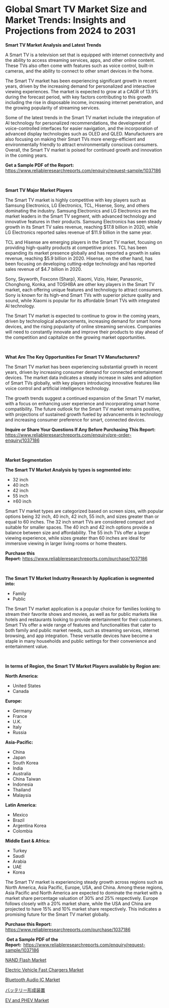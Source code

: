 <p><h1>Global Smart TV Market Size and Market Trends: Insights and Projections from 2024 to 2031</h1></p><p><strong>Smart TV Market Analysis and Latest Trends</strong></p>
<p><p>A Smart TV is a television set that is equipped with internet connectivity and the ability to access streaming services, apps, and other online content. These TVs also often come with features such as voice control, built-in cameras, and the ability to connect to other smart devices in the home.</p><p>The Smart TV market has been experiencing significant growth in recent years, driven by the increasing demand for personalized and interactive viewing experiences. The market is expected to grow at a CAGR of 13.9% during the forecast period, with key factors contributing to this growth including the rise in disposable income, increasing internet penetration, and the growing popularity of streaming services.</p><p>Some of the latest trends in the Smart TV market include the integration of AI technology for personalized recommendations, the development of voice-controlled interfaces for easier navigation, and the incorporation of advanced display technologies such as OLED and QLED. Manufacturers are also focusing on making their Smart TVs more energy-efficient and environmentally friendly to attract environmentally conscious consumers. Overall, the Smart TV market is poised for continued growth and innovation in the coming years.</p></p>
<p><strong>Get a Sample PDF of the Report:&nbsp;</strong> <a href="https://www.reliableresearchreports.com/enquiry/request-sample/1037186">https://www.reliableresearchreports.com/enquiry/request-sample/1037186</a></p>
<p>&nbsp;</p>
<p><strong>Smart TV Major Market Players</strong></p>
<p><p>The Smart TV market is highly competitive with key players such as Samsung Electronics, LG Electronics, TCL, Hisense, Sony, and others dominating the industry. Samsung Electronics and LG Electronics are the market leaders in the Smart TV segment, with advanced technology and innovative features in their products. Samsung Electronics has seen steady growth in its Smart TV sales revenue, reaching $17.8 billion in 2020, while LG Electronics reported sales revenue of $11.9 billion in the same year.</p><p>TCL and Hisense are emerging players in the Smart TV market, focusing on providing high-quality products at competitive prices. TCL has been expanding its market presence globally and has reported a growth in sales revenue, reaching $5.9 billion in 2020. Hisense, on the other hand, has been focusing on developing cutting-edge technology and has reported sales revenue of $4.7 billion in 2020.</p><p>Sony, Skyworth, Foxconn (Sharp), Xiaomi, Vizio, Haier, Panasonic, Chonghong, Konka, and TOSHIBA are other key players in the Smart TV market, each offering unique features and technology to attract consumers. Sony is known for its high-end Smart TVs with superior picture quality and sound, while Xiaomi is popular for its affordable Smart TVs with integrated AI technology.</p><p>The Smart TV market is expected to continue to grow in the coming years, driven by technological advancements, increasing demand for smart home devices, and the rising popularity of online streaming services. Companies will need to constantly innovate and improve their products to stay ahead of the competition and capitalize on the growing market opportunities.</p></p>
<p>&nbsp;</p>
<p><strong>What Are The Key Opportunities For Smart TV Manufacturers?</strong></p>
<p><p>The Smart TV market has been experiencing substantial growth in recent years, driven by increasing consumer demand for connected entertainment devices. The market data indicates a steady increase in sales and adoption of Smart TVs globally, with key players introducing innovative features like voice control and artificial intelligence technology. </p><p>The growth trends suggest a continued expansion of the Smart TV market, with a focus on enhancing user experience and incorporating smart home compatibility. The future outlook for the Smart TV market remains positive, with projections of sustained growth fueled by advancements in technology and increasing consumer preference for smart, connected devices.</p></p>
<p><strong>Inquire or Share Your Questions If Any Before Purchasing This Report:</strong> <a href="https://www.reliableresearchreports.com/enquiry/pre-order-enquiry/1037186">https://www.reliableresearchreports.com/enquiry/pre-order-enquiry/1037186</a></p>
<p>&nbsp;</p>
<p><strong>Market Segmentation</strong></p>
<p><strong>The Smart TV Market Analysis by types is segmented into:</strong></p>
<p><ul><li>32 inch</li><li>40 inch</li><li>42 inch</li><li>55 inch</li><li>≥60 inch</li></ul></p>
<p><p>Smart TV market types are categorized based on screen sizes, with popular options being 32 inch, 40 inch, 42 inch, 55 inch, and sizes greater than or equal to 60 inches. The 32 inch smart TVs are considered compact and suitable for smaller spaces. The 40 inch and 42 inch options provide a balance between size and affordability. The 55 inch TVs offer a larger viewing experience, while sizes greater than 60 inches are ideal for immersive viewing in larger living rooms or home theaters.</p></p>
<p><strong>Purchase this Report:&nbsp;</strong><a href="https://www.reliableresearchreports.com/purchase/1037186">https://www.reliableresearchreports.com/purchase/1037186</a></p>
<p>&nbsp;</p>
<p><strong>The Smart TV Market Industry Research by Application is segmented into:</strong></p>
<p><ul><li>Family</li><li>Public</li></ul></p>
<p><p>The Smart TV market application is a popular choice for families looking to stream their favorite shows and movies, as well as for public markets like hotels and restaurants looking to provide entertainment for their customers. Smart TVs offer a wide range of features and functionalities that cater to both family and public market needs, such as streaming services, internet browsing, and app integration. These versatile devices have become a staple in many households and public settings for their convenience and entertainment value.</p></p>
<p>&nbsp;</p>
<p><strong>In terms of Region, the Smart TV Market Players available by Region are:</strong></p>
<p>
    <p> <strong> North America: </strong>
        <ul>
            <li>United States</li>
            <li>Canada</li>
        </ul>
        </p> 
    <p> <strong> Europe: </strong>
        <ul>
            <li>Germany</li>
            <li>France</li>
            <li>U.K.</li>
            <li>Italy</li>
            <li>Russia</li>
        </ul>
        </p> 
    <p> <strong> Asia-Pacific: </strong>
        <ul>
            <li>China</li>
            <li>Japan</li>
            <li>South Korea</li>
            <li>India</li>
            <li>Australia</li>
            <li>China Taiwan</li>
            <li>Indonesia</li>
            <li>Thailand</li>
            <li>Malaysia</li>
        </ul>
        </p> 
    <p> <strong> Latin America: </strong>
        <ul>
            <li>Mexico</li>
            <li>Brazil</li>
            <li>Argentina Korea</li>
            <li>Colombia</li>
        </ul>
        </p> 
    <p> <strong> Middle East & Africa: </strong>
        <ul>
            <li>Turkey</li>
            <li>Saudi</li>
            <li>Arabia</li>
            <li>UAE</li>
            <li>Korea</li>
        </ul>
    </p>
    </p>
<p><p>The Smart TV market is experiencing steady growth across regions such as North America, Asia Pacific, Europe, USA, and China. Among these regions, Asia Pacific and North America are expected to dominate the market with a market share percentage valuation of 30% and 25% respectively. Europe follows closely with a 20% market share, while the USA and China are projected to have 15% and 10% market share respectively. This indicates a promising future for the Smart TV market globally.</p></p>
<p><strong>Purchase this Report: </strong><a href="https://www.reliableresearchreports.com/purchase/1037186">https://www.reliableresearchreports.com/purchase/1037186</a></p>
<p>&nbsp;<strong>Get a Sample PDF of the Report:&nbsp;&nbsp;</strong><a href="https://www.reliableresearchreports.com/enquiry/request-sample/1037186">https://www.reliableresearchreports.com/enquiry/request-sample/1037186</a></p>
<p><strong></strong></p>
<p><p><a href="https://github.com/Angelnienowdseej3e45z3p8c/Market-Research-Report-List-1/blob/main/nand-flash-market.md">NAND Flash Market</a></p><p><a href="https://issuu.com/reportprime-2/docs/electric-vehicle-fast-chargers-market-size-2030.pp">Electric Vehicle Fast Chargers Market</a></p><p><a href="https://github.com/brentleyjimmiealvaradoz4l1rea/Market-Research-Report-List-1/blob/main/bluetooth-audio-ic-market.md">Bluetooth Audio IC Market</a></p><p><a href="https://github.com/gfggqjbfys368009/Market-Research-Report-List-1/blob/main/221431212419.md">バッテリー形成装置</a></p><p><a href="https://issuu.com/reportprime-2/docs/ev-and-phev-market-size-2030.pptx">EV and PHEV Market</a></p></p>